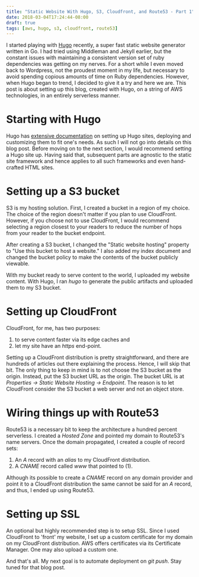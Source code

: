 ```yaml
---
title: "Static Website With Hugo, S3, Cloudfront, and Route53 - Part 1"
date: 2018-03-04T17:24:44-08:00
draft: true
tags: [aws, hugo, s3, cloudfront, route53]
---
```


I started playing with [Hugo](https://gohugo.io/) recently, a super fast static website generator written in Go. I had tried using Middleman and Jekyll earlier, but the constant issues with maintaining a consistent version set of ruby dependencies was getting on my nerves. For a short while I even moved back to Wordpress, not the proudest moment in my life, but necessary to avoid spending copious amounts of time on Ruby dependencies. However, when Hugo began to trend, I decided to give it a try and here we are. This post is about setting up this blog, created with Hugo, on a string of AWS technologies, in an entirely serverless manner.

# Starting with Hugo
Hugo has [extensive documentation](https://gohugo.io/getting-started) on setting up Hugo sites, deploying and customizing them to fit one's needs. As such I will not go into details on this blog post. 
Before moving on to the next section, I would recommend setting a Hugo site up. Having said that, subsequent parts are agnostic to the static site framework and hence applies to all such frameworks and even hand-crafted HTML sites.

# Setting up a S3 bucket
S3 is my hosting solution. First, I created a bucket in a region of my choice. The choice of the region doesn't matter if you plan to use CloudFront. However, if you choose not to use CloudFront, I would recommend selecting a region closest to your readers to reduce the number of hops from your reader to the bucket endpoint.

After creating a S3 bucket, I changed the "Static website hosting" property to "Use this bucket to host a website." I also added my index document and changed the bucket policy to make the contents of the bucket publicly viewable.

<script src="https://gist.github.com/adeydas/c5f8605eecbea40b324943cfc1bebd0e.js"></script>

With my bucket ready to serve content to the world, I uploaded my website content. With Hugo, I ran *hugo* to generate the public artifacts and uploaded them to my S3 bucket.

# Setting up CloudFront
CloudFront, for me, has two purposes: 

1. to serve content faster via its edge caches and 
2. let my site have an *https* end-point.

Setting up a CloudFront distribution is pretty straightforward, and there are hundreds of articles out there explaining the process. Hence, I will skip that bit. The only thing to keep in mind is to not choose the S3 bucket as the origin. Instead, put the S3 bucket URL as the origin. The bucket URL is at *Properties -> Static Website Hosting -> Endpoint*. The reason is to let CloudFront consider the S3 bucket a web server and not an object store.

# Wiring things up with Route53
Route53 is a necessary bit to keep the architecture a hundred percent serverless. I created a *Hosted Zone* and pointed my domain to Route53's name servers. Once the domain propagated, I created a couple of record sets:

1. An *A* record with an *alias* to my CloudFront distribution.
2. A *CNAME* record called *www* that pointed to (1).

Although its possible to create a *CNAME* record on any domain provider and point it to a CloudFront distribution the same cannot be said for an *A* record, and thus, I ended up using Route53.

# Setting up SSL
An optional but highly recommended step is to setup SSL. Since I used CloudFront to 'front' my website, I set up a custom certificate for my domain on my CloudFront distribution. AWS offers certificates via its Certificate Manager. One may also upload a custom one. 

And that's all. My next goal is to automate deployment on *git push*. Stay tuned for that blog post.